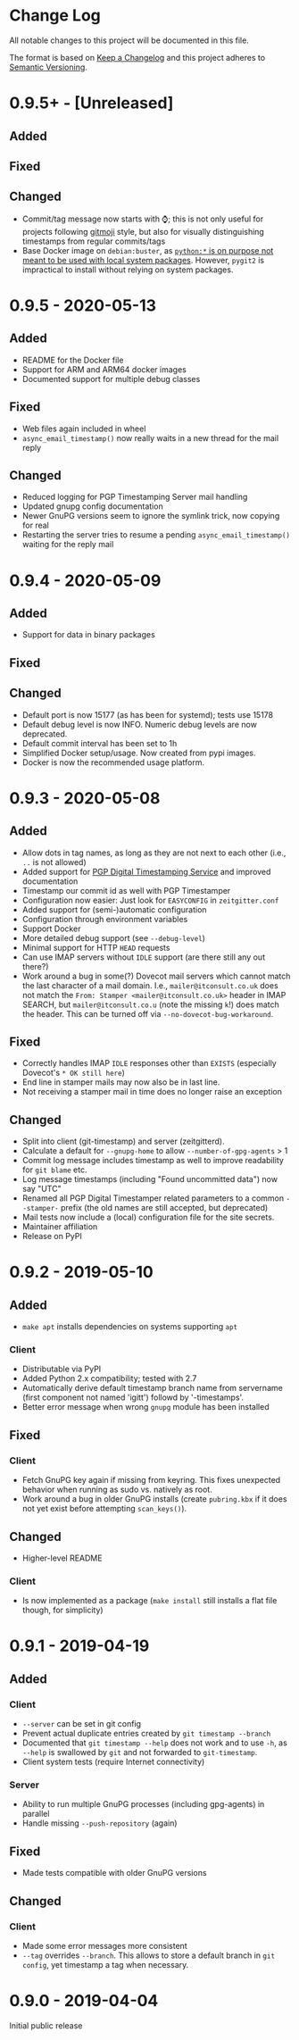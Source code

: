 # Change Log
All notable changes to this project will be documented in this file.

The format is based on [Keep a Changelog](https://keepachangelog.com/)
and this project adheres to [Semantic Versioning](https://semver.org/).


# 0.9.5+ - [Unreleased]
## Added

## Fixed

## Changed
- Commit/tag message now starts with :watch:; this is not only useful for projects
  following [gitmoji](https://gitmoji.carloscuesta.me/) style, but also for
  visually distinguishing timestamps from regular commits/tags
- Base Docker image on `debian:buster`, as
  [`python:*` is on purpose not meant to be used with local system
  packages](https://github.com/docker-library/python/issues/482). However,
  `pygit2` is impractical to install without relying on system packages.


# 0.9.5 - 2020-05-13
## Added
- README for the Docker file
- Support for ARM and ARM64 docker images
- Documented support for multiple debug classes

## Fixed
- Web files again included in wheel
- `async_email_timestamp()` now really waits in a new thread for the mail reply

## Changed
- Reduced logging for PGP Timestamping Server mail handling
- Updated gnupg config documentation
- Newer GnuPG versions seem to ignore the symlink trick, now copying for real
- Restarting the server tries to resume a pending `async_email_timestamp()`
  waiting for the reply mail


# 0.9.4 - 2020-05-09
## Added
- Support for data in binary packages

## Fixed

## Changed
- Default port is now 15177 (as has been for systemd); tests use 15178
- Default debug level is now INFO. Numeric debug levels are now deprecated.
- Default commit interval has been set to 1h
- Simplified Docker setup/usage. Now created from pypi images.
- Docker is now the recommended usage platform.


# 0.9.3 - 2020-05-08
## Added
- Allow dots in tag names, as long as they are not next to each other
  (i.e., `..` is not allowed)
- Added support for
  [PGP Digital Timestamping Service](http://www.itconsult.co.uk/stamper.htm)
  and improved documentation
- Timestamp our commit id as well with PGP Timestamper
- Configuration now easier: Just look for `EASYCONFIG` in `zeitgitter.conf`
- Added support for (semi-)automatic configuration
- Configuration through environment variables
- Support Docker
- More detailed debug support (see `--debug-level`)
- Minimal support for HTTP `HEAD` requests
- Can use IMAP servers without `IDLE` support (are there still any out there?)
- Work around a bug in some(?) Dovecot mail servers which cannot match the
  last character of a mail domain. I.e., `mailer@itconsult.co.uk` does not
  match the `From: Stamper <mailer@itconsult.co.uk>` header in IMAP SEARCH,
  but `mailer@itconsult.co.u` (note the missing `k`!) does match the header.
  This can be turned off via `--no-dovecot-bug-workaround`.

## Fixed
- Correctly handles IMAP `IDLE` responses other than `EXISTS` (especially
  Dovecot's `* OK still here`)
- End line in stamper mails may now also be in last line.
- Not receiving a stamper mail in time does no longer raise an exception

## Changed
- Split into client (git-timestamp) and server (zeitgitterd).
- Calculate a default for `--gnupg-home` to allow `--number-of-gpg-agents` > 1
- Commit log message includes timestamp as well to improve readability for
  `git blame` etc.
- Log message timestamps (including "Found uncommitted data") now say "UTC"
- Renamed all PGP Digital Timestamper related parameters to a common
  `--stamper-` prefix (the old names are still accepted, but deprecated)
- Mail tests now include a (local) configuration file for the site secrets.
- Maintainer affiliation
- Release on PyPI


# 0.9.2 - 2019-05-10
## Added
- `make apt` installs dependencies on systems supporting `apt`

### Client
- Distributable via PyPI
- Added Python 2.x compatibility; tested with 2.7
- Automatically derive default timestamp branch name from servername
  (first component not named 'igitt') followd by '-timestamps'.
- Better error message when wrong `gnupg` module has been installed

## Fixed
### Client
- Fetch GnuPG key again if missing from keyring. This fixes unexpected
  behavior when running as sudo vs. natively as root.
- Work around a bug in older GnuPG installs (create `pubring.kbx` if it does
  not yet exist before attempting `scan_keys()`).

## Changed
- Higher-level README

### Client
- Is now implemented as a package (`make install` still installs a flat file
  though, for simplicity)


# 0.9.1 - 2019-04-19
## Added
### Client
- `--server` can be set in git config
- Prevent actual duplicate entries created by `git timestamp --branch`
- Documented that `git timestamp --help` does not work and to use `-h`, as
  `--help` is swallowed by `git` and not forwarded to `git-timestamp`.
- Client system tests (require Internet connectivity)

### Server
- Ability to run multiple GnuPG processes (including gpg-agents) in parallel
- Handle missing `--push-repository` (again)

## Fixed
- Made tests compatible with older GnuPG versions

## Changed
### Client
- Made some error messages more consistent
- `--tag` overrides `--branch`. This allows to store a default branch in
  `git config`, yet timestamp a tag when necessary.


# 0.9.0 - 2019-04-04
Initial public release
